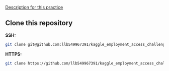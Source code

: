 [Description for this practice](https://www.kaggle.com/c/amazon-employee-access-challenge)
## Clone this repository
__SSH:__

```bash
git clone git@github.com:llb549967391/kaggle_employment_access_challenge.git
```
__HTTPS:__

```bash
git clone https://github.com/llb549967391/kaggle_employment_access_challenge.git
```
